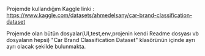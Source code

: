 Projemde kullandığım Kaggle linki : https://www.kaggle.com/datasets/ahmedelsany/car-brand-classification-dataset

Projemde olan bütün dosyalar(UI,test,env,projenin kendi Readme dosyası vb dosyaların hepsi) "Car Brand Classification Dataset" klasörünün içinde ayrı ayrı olacak şekilde bulunmakta.

